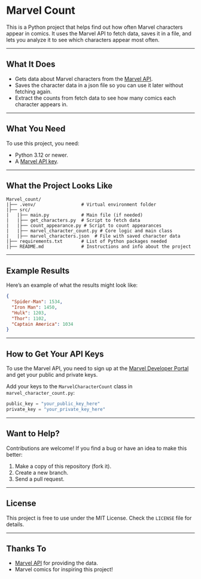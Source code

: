 # Marvel Count

This is a Python project that helps find out how often Marvel characters appear in comics. It uses the Marvel API to fetch data, saves it in a file, and lets you analyze it to see which characters appear most often.

---

## What It Does
- Gets data about Marvel characters from the [Marvel API](https://developer.marvel.com/).
- Saves the character data in a json file so you can use it later without fetching again.
- Extract the counts from fetch data to see how many comics each character appears in.

---

## What You Need

To use this project, you need:

- Python 3.12 or newer.
- A [Marvel API key](https://developer.marvel.com/).

---

## What the Project Looks Like
```
Marvel_count/
|├── .venv/                 # Virtual environment folder
|├── src/
|   |├── main.py            # Main file (if needed)
|   |├── get_characters.py  # Script to fetch data
|   |├── count_appearance.py # Script to count appearances
|   |├── marvel_character_count.py # Core logic and main class
|   |├── marvel_characters.json  # File with saved character data
|├── requirements.txt       # List of Python packages needed
|├── README.md              # Instructions and info about the project
```

---

## Example Results

Here’s an example of what the results might look like:

```json
{
  "Spider-Man": 1534,
  "Iron Man": 1450,
  "Hulk": 1203,
  "Thor": 1102,
  "Captain America": 1034
}
```

---

## How to Get Your API Keys
To use the Marvel API, you need to sign up at the [Marvel Developer Portal](https://developer.marvel.com/) and get your public and private keys.

Add your keys to the `MarvelCharacterCount` class in `marvel_character_count.py`:
```python
public_key = "your_public_key_here"
private_key = "your_private_key_here"
```

---

## Want to Help?
Contributions are welcome! If you find a bug or have an idea to make this better:
1. Make a copy of this repository (fork it).
2. Create a new branch.
3. Send a pull request.

---

## License
This project is free to use under the MIT License. Check the `LICENSE` file for details.

---

## Thanks To
- [Marvel API](https://developer.marvel.com/) for providing the data.
- Marvel comics for inspiring this project!

